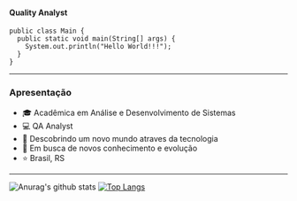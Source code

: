 
#### Quality Analyst

```
public class Main {
  public static void main(String[] args) {
    System.out.println("Hello World!!!");
  }
} 
```

---
### Apresentação
- :mortar_board: Acadêmica em Análise e Desenvolvimento de Sistemas
- :computer: QA Analyst
- :rocket: Descobrindo um novo mundo atraves da tecnologia
- :rocket: Em busca de novos conhecimento e evolução
- :star: Brasil, RS

---

![Anurag's github stats](https://github-readme-stats.vercel.app/api?username=tais-antunes&show_icons=true&theme=radical) [![Top Langs](https://github-readme-stats.vercel.app/api/top-langs/?username=tais-antunes&layout=compact)](https://github.com/anuraghazra/github-readme-stats)



